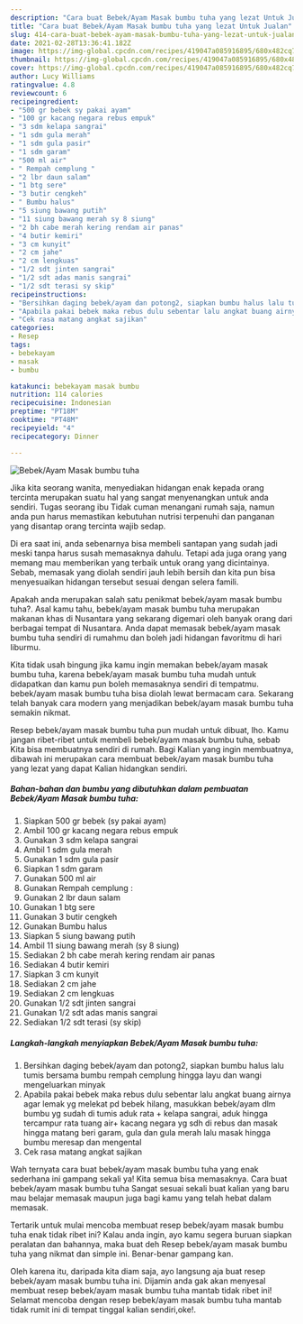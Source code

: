 ```yaml
---
description: "Cara buat Bebek/Ayam Masak bumbu tuha yang lezat Untuk Jualan"
title: "Cara buat Bebek/Ayam Masak bumbu tuha yang lezat Untuk Jualan"
slug: 414-cara-buat-bebek-ayam-masak-bumbu-tuha-yang-lezat-untuk-jualan
date: 2021-02-28T13:36:41.182Z
image: https://img-global.cpcdn.com/recipes/419047a085916895/680x482cq70/bebekayam-masak-bumbu-tuha-foto-resep-utama.jpg
thumbnail: https://img-global.cpcdn.com/recipes/419047a085916895/680x482cq70/bebekayam-masak-bumbu-tuha-foto-resep-utama.jpg
cover: https://img-global.cpcdn.com/recipes/419047a085916895/680x482cq70/bebekayam-masak-bumbu-tuha-foto-resep-utama.jpg
author: Lucy Williams
ratingvalue: 4.8
reviewcount: 6
recipeingredient:
- "500 gr bebek sy pakai ayam"
- "100 gr kacang negara rebus empuk"
- "3 sdm kelapa sangrai"
- "1 sdm gula merah"
- "1 sdm gula pasir"
- "1 sdm garam"
- "500 ml air"
- " Rempah cemplung "
- "2 lbr daun salam"
- "1 btg sere"
- "3 butir cengkeh"
- " Bumbu halus"
- "5 siung bawang putih"
- "11 siung bawang merah sy 8 siung"
- "2 bh cabe merah kering rendam air panas"
- "4 butir kemiri"
- "3 cm kunyit"
- "2 cm jahe"
- "2 cm lengkuas"
- "1/2 sdt jinten sangrai"
- "1/2 sdt adas manis sangrai"
- "1/2 sdt terasi sy skip"
recipeinstructions:
- "Bersihkan daging bebek/ayam dan potong2, siapkan bumbu halus lalu tumis bersama bumbu rempah cemplung hingga layu dan wangi mengeluarkan minyak"
- "Apabila pakai bebek maka rebus dulu sebentar lalu angkat buang airnya agar lemak yg melekat pd bebek hilang, masukkan bebek/ayam dlm bumbu yg sudah di tumis aduk rata + kelapa sangrai, aduk hingga tercampur rata tuang air+ kacang negara yg sdh di rebus dan masak hingga matang beri garam, gula dan gula merah lalu masak hingga bumbu meresap dan mengental"
- "Cek rasa matang angkat sajikan"
categories:
- Resep
tags:
- bebekayam
- masak
- bumbu

katakunci: bebekayam masak bumbu 
nutrition: 114 calories
recipecuisine: Indonesian
preptime: "PT18M"
cooktime: "PT48M"
recipeyield: "4"
recipecategory: Dinner

---
```



![Bebek/Ayam Masak bumbu tuha](https://img-global.cpcdn.com/recipes/419047a085916895/680x482cq70/bebekayam-masak-bumbu-tuha-foto-resep-utama.jpg)

Jika kita seorang wanita, menyediakan hidangan enak kepada orang tercinta merupakan suatu hal yang sangat menyenangkan untuk anda sendiri. Tugas seorang ibu Tidak cuman menangani rumah saja, namun anda pun harus memastikan kebutuhan nutrisi terpenuhi dan panganan yang disantap orang tercinta wajib sedap.

Di era  saat ini, anda sebenarnya bisa membeli santapan yang sudah jadi meski tanpa harus susah memasaknya dahulu. Tetapi ada juga orang yang memang mau memberikan yang terbaik untuk orang yang dicintainya. Sebab, memasak yang diolah sendiri jauh lebih bersih dan kita pun bisa menyesuaikan hidangan tersebut sesuai dengan selera famili. 



Apakah anda merupakan salah satu penikmat bebek/ayam masak bumbu tuha?. Asal kamu tahu, bebek/ayam masak bumbu tuha merupakan makanan khas di Nusantara yang sekarang digemari oleh banyak orang dari berbagai tempat di Nusantara. Anda dapat memasak bebek/ayam masak bumbu tuha sendiri di rumahmu dan boleh jadi hidangan favoritmu di hari liburmu.

Kita tidak usah bingung jika kamu ingin memakan bebek/ayam masak bumbu tuha, karena bebek/ayam masak bumbu tuha mudah untuk didapatkan dan kamu pun boleh memasaknya sendiri di tempatmu. bebek/ayam masak bumbu tuha bisa diolah lewat bermacam cara. Sekarang telah banyak cara modern yang menjadikan bebek/ayam masak bumbu tuha semakin nikmat.

Resep bebek/ayam masak bumbu tuha pun mudah untuk dibuat, lho. Kamu jangan ribet-ribet untuk membeli bebek/ayam masak bumbu tuha, sebab Kita bisa membuatnya sendiri di rumah. Bagi Kalian yang ingin membuatnya, dibawah ini merupakan cara membuat bebek/ayam masak bumbu tuha yang lezat yang dapat Kalian hidangkan sendiri.

<!--inarticleads1-->

##### Bahan-bahan dan bumbu yang dibutuhkan dalam pembuatan Bebek/Ayam Masak bumbu tuha:

1. Siapkan 500 gr bebek (sy pakai ayam)
1. Ambil 100 gr kacang negara rebus empuk
1. Gunakan 3 sdm kelapa sangrai
1. Ambil 1 sdm gula merah
1. Gunakan 1 sdm gula pasir
1. Siapkan 1 sdm garam
1. Gunakan 500 ml air
1. Gunakan  Rempah cemplung :
1. Gunakan 2 lbr daun salam
1. Gunakan 1 btg sere
1. Gunakan 3 butir cengkeh
1. Gunakan  Bumbu halus
1. Siapkan 5 siung bawang putih
1. Ambil 11 siung bawang merah (sy 8 siung)
1. Sediakan 2 bh cabe merah kering rendam air panas
1. Sediakan 4 butir kemiri
1. Siapkan 3 cm kunyit
1. Sediakan 2 cm jahe
1. Sediakan 2 cm lengkuas
1. Gunakan 1/2 sdt jinten sangrai
1. Gunakan 1/2 sdt adas manis sangrai
1. Sediakan 1/2 sdt terasi (sy skip)




<!--inarticleads2-->

##### Langkah-langkah menyiapkan Bebek/Ayam Masak bumbu tuha:

1. Bersihkan daging bebek/ayam dan potong2, siapkan bumbu halus lalu tumis bersama bumbu rempah cemplung hingga layu dan wangi mengeluarkan minyak
1. Apabila pakai bebek maka rebus dulu sebentar lalu angkat buang airnya agar lemak yg melekat pd bebek hilang, masukkan bebek/ayam dlm bumbu yg sudah di tumis aduk rata + kelapa sangrai, aduk hingga tercampur rata tuang air+ kacang negara yg sdh di rebus dan masak hingga matang beri garam, gula dan gula merah lalu masak hingga bumbu meresap dan mengental
1. Cek rasa matang angkat sajikan




Wah ternyata cara buat bebek/ayam masak bumbu tuha yang enak sederhana ini gampang sekali ya! Kita semua bisa memasaknya. Cara buat bebek/ayam masak bumbu tuha Sangat sesuai sekali buat kalian yang baru mau belajar memasak maupun juga bagi kamu yang telah hebat dalam memasak.

Tertarik untuk mulai mencoba membuat resep bebek/ayam masak bumbu tuha enak tidak ribet ini? Kalau anda ingin, ayo kamu segera buruan siapkan peralatan dan bahannya, maka buat deh Resep bebek/ayam masak bumbu tuha yang nikmat dan simple ini. Benar-benar gampang kan. 

Oleh karena itu, daripada kita diam saja, ayo langsung aja buat resep bebek/ayam masak bumbu tuha ini. Dijamin anda gak akan menyesal membuat resep bebek/ayam masak bumbu tuha mantab tidak ribet ini! Selamat mencoba dengan resep bebek/ayam masak bumbu tuha mantab tidak rumit ini di tempat tinggal kalian sendiri,oke!.

